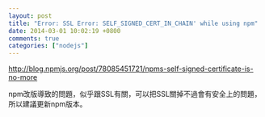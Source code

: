 ```yaml
---
layout: post
title: "Error: SSL Error: SELF_SIGNED_CERT_IN_CHAIN' while using npm"
date: 2014-03-01 10:02:19 +0800
comments: true
categories: ["nodejs"]
---
```


http://blog.npmjs.org/post/78085451721/npms-self-signed-certificate-is-no-more  

npm改版導致的問題，似乎跟SSL有關，可以把SSL關掉不過會有安全上的問題，
所以建議更新npm版本。
